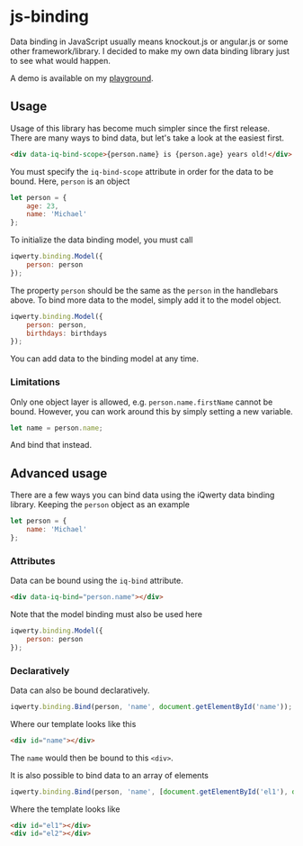 # js-binding

Data binding in JavaScript usually means knockout.js or angular.js or some other framework/library. I decided to make my own  data binding library just to see what would happen.

A demo is available on my [playground](http://www.michaelcheng.us/playground/lib-js/binding/).

## Usage
Usage of this library has become much simpler since the first release. There are many ways to bind data, but let's take a look at the easiest first.

```html
<div data-iq-bind-scope>{person.name} is {person.age} years old!</div>
```

You must specify the `iq-bind-scope` attribute in order for the data to be bound. Here, `person` is an object

```javascript
let person = {
	age: 23,
	name: 'Michael'
};
```

To initialize the data binding model, you must call

```javascript
iqwerty.binding.Model({
	person: person
});
```

The property `person` should be the same as the `person` in the handlebars above. To bind more data to the model, simply add it to the model object.

```javascript
iqwerty.binding.Model({
	person: person,
	birthdays: birthdays
});
```

You can add data to the binding model at any time.

### Limitations
Only one object layer is allowed, e.g. `person.name.firstName` cannot be bound. However, you can work around this by simply setting a new variable.

```javascript
let name = person.name;
```

And bind that instead.

## Advanced usage
There are a few ways you can bind data using the iQwerty data binding library. Keeping the `person` object as an example

```javascript
let person = {
	name: 'Michael'
};
```

### Attributes
Data can be bound using the `iq-bind` attribute.

```html
<div data-iq-bind="person.name"></div>
```

Note that the model binding must also be used here

```javascript
iqwerty.binding.Model({
	person: person
});
```

### Declaratively
Data can also be bound declaratively.

```javascript
iqwerty.binding.Bind(person, 'name', document.getElementById('name'));
```

Where our template looks like this

```html
<div id="name"></div>
```

The `name` would then be bound to this `<div>`.

It is also possible to bind data to an array of elements

```javascript
iqwerty.binding.Bind(person, 'name', [document.getElementById('el1'), document.getElementById('el2')]);
```

Where the template looks like

```html
<div id="el1"></div>
<div id="el2"></div>
```
